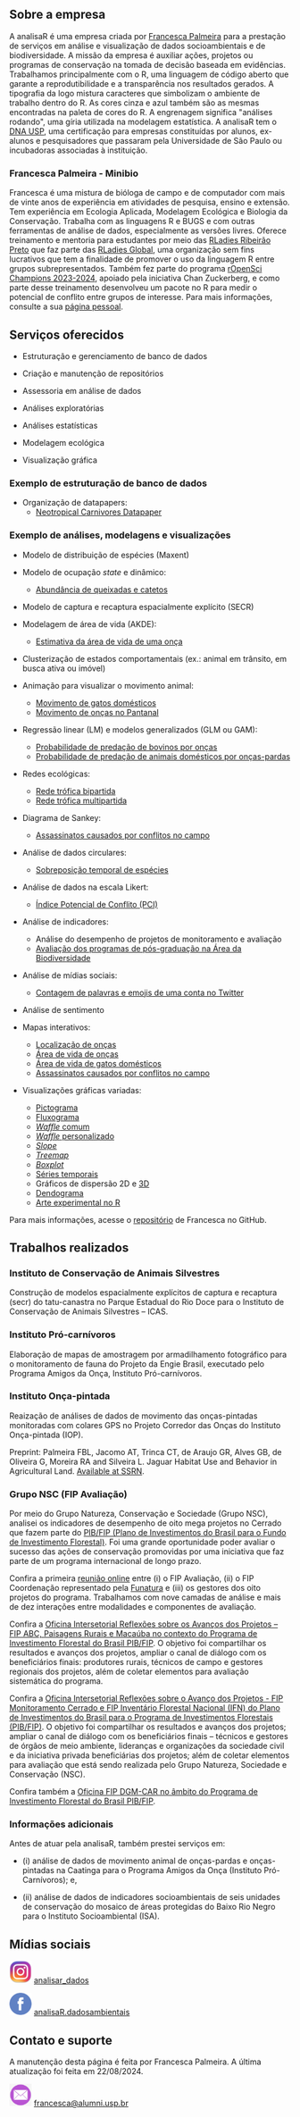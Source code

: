 ## Sobre a empresa

A analisaR é uma empresa criada por [Francesca Palmeira](https://fblpalmeira.github.io) para a prestação de serviços em análise e visualização de dados socioambientais e de biodiversidade. A missão da empresa é auxiliar ações, projetos ou programas de conservação na tomada de decisão baseada em evidências. Trabalhamos principalmente com o R, uma linguagem de código aberto que garante a reprodutibilidade e a transparência nos resultados gerados. A tipografia da logo mistura caracteres que simbolizam o ambiente de trabalho dentro do R. As cores cinza e azul também são as mesmas encontradas na paleta de cores do R. A engrenagem significa "análises rodando", uma gíria utilizada na modelagem estatística. A analisaR tem o [DNA USP](https://hubusp.inovacao.usp.br/empresas), uma certificação para empresas constituídas por alunos, ex-alunos e pesquisadores que passaram pela Universidade de São Paulo ou incubadoras associadas à instituição.

### Francesca Palmeira - Minibio

Francesca é uma mistura de bióloga de campo e de computador com mais de vinte anos de experiência em atividades de pesquisa, ensino e extensão. Tem experiência em Ecologia Aplicada, Modelagem Ecológica e Biologia da Conservação. Trabalha com as linguagens R e BUGS e com outras ferramentas de análise de dados, especialmente as versões livres. Oferece treinamento e mentoria para estudantes por meio das [RLadies Ribeirão Preto](https://www.meetup.com/rladies-ribeirao-preto) que faz parte das [RLadies Global](https://rladies.org), uma organização sem fins lucrativos que tem a finalidade de promover o uso da linguagem R entre grupos subrepresentados. Também fez parte do programa [rOpenSci Champions 2023-2024](https://ropensci.org/blog/2024/02/15/champions-program-champions-2024/), apoiado pela iniciativa Chan Zuckerberg, e como parte desse treinamento desenvolveu um pacote no R para medir o potencial de conflito entre grupos de interesse. Para mais informações, consulte a sua [página pessoal](https://fblpalmeira.github.io). 

## Serviços oferecidos

- Estruturação e gerenciamento de banco de dados

- Criação e manutenção de repositórios
  
- Assessoria em análise de dados
  
- Análises exploratórias

- Análises estatísticas
  
- Modelagem ecológica

- Visualização gráfica

### Exemplo de estruturação de banco de dados

- Organização de datapapers:
  - [Neotropical Carnivores Datapaper](https://github.com/fblpalmeira/Neotropical_Carnivores)

### Exemplo de análises, modelagens e visualizações

- Modelo de distribuição de espécies (Maxent)
  
- Modelo de ocupação *state* e dinâmico:
  - [Abundância de queixadas e catetos](https://github.com/fblpalmeira/peccary_abundance)

- Modelo de captura e recaptura espacialmente explícito (SECR)

- Modelagem de área de vida (AKDE):
  - [Estimativa da área de vida de uma onça](https://github.com/fblpalmeira/AKDE)

- Clusterização de estados comportamentais (ex.: animal em trânsito, em busca ativa ou imóvel) 

- Animação para visualizar o movimento animal:
  - [Movimento de gatos domésticos](https://github.com/fblpalmeira/cats_uk)
  - [Movimento de onças no Pantanal](https://github.com/fblpalmeira/movevis)

- Regressão linear (LM) e modelos generalizados (GLM ou GAM):
  - [Probabilidade de predação de bovinos por onças](https://github.com/fblpalmeira/cattle_predation)
  - [Probabilidade de predação de animais domésticos por onças-pardas](https://github.com/fblpalmeira/puma_predation)

- Redes ecológicas:
  - [Rede trófica bipartida](https://github.com/fblpalmeira/jaguar_bipartite) 
  - [Rede trófica multipartida](https://github.com/fblpalmeira/foodweb)

- Diagrama de Sankey:
  - [Assassinatos causados por conflitos no campo](https://github.com/fblpalmeira/assassinatos_CPT)

- Análise de dados circulares:
  - [Sobreposição temporal de espécies](https://github.com/fblpalmeira/jaguar_preys_traptimes)
   
- Análise de dados na escala Likert:
  - [Índice Potencial de Conflito (PCI)](https://github.com/fblpalmeira/pcir)

- Análise de indicadores:
  - Análise do desempenho de projetos de monitoramento e avaliação 
  - [Avaliação dos programas de pós-graduação na Área da Biodiversidade](https://github.com/fblpalmeira/PPG_CAPES)

- Análise de mídias sociais:
  - [Contagem de palavras e emojis de uma conta no Twitter](https://github.com/fblpalmeira/rtweet)

- Análise de sentimento

- Mapas interativos:
  - [Localização de onças](https://github.com/fblpalmeira/jaguar_interactivemap)
  - [Área de vida de onças](https://rpubs.com/fblpalmeira/jaguar_MCP95)
  - [Área de vida de gatos domésticos](https://rpubs.com/fblpalmeira/cats_uk)
  - [Assassinatos causados por conflitos no campo](https://github.com/fblpalmeira/murders_interactivemap)

- Visualizações gráficas variadas:
  - [Pictograma](https://github.com/fblpalmeira/pictograma_arvores)
  - [Fluxograma](https://github.com/fblpalmeira/DiagrammeR)
  - [*Waffle* comum](https://github.com/fblpalmeira/reptiles_database)
  - [*Waffle* personalizado](https://github.com/fblpalmeira/waffle)
  - [*Slope*](https://github.com/fblpalmeira/highest-dwelling-mammal)
  - [*Treemap*](https://github.com/fblpalmeira/cranlogs_treemap)
  - [*Boxplot*](https://github.com/fblpalmeira/frogs_adehabitat)
  - [Séries temporais](https://github.com/fblpalmeira/desmatamento_amazonia)
  - Gráficos de dispersão 2D e [3D](https://github.com/fblpalmeira/jaguar_distribution)
  - [Dendograma](https://github.com/fblpalmeira/number_of_extinctions)
  - [Arte experimental no R](https://github.com/fblpalmeira/aRtsy)

Para mais informações, acesse o [repositório](https://github.com/fblpalmeira) de Francesca no GitHub.

## Trabalhos realizados

### Instituto de Conservação de Animais Silvestres

Construção de modelos espacialmente explícitos de captura e recaptura (secr) do tatu-canastra no Parque Estadual do Rio Doce para o Instituto de Conservação de Animais Silvestres – ICAS. 

### Instituto Pró-carnívoros

Elaboração de mapas de amostragem por armadilhamento fotográfico para o monitoramento de fauna do Projeto da Engie Brasil, executado pelo Programa Amigos da Onça, Instituto Pró-carnívoros. 

### Instituto Onça-pintada 

Reaização de análises de dados de movimento das onças-pintadas monitoradas com colares GPS no Projeto Corredor das Onças do Instituto Onça-pintada (IOP).

Preprint: Palmeira FBL, Jacomo AT, Trinca CT, de Araujo GR, Alves GB, de Oliveira G, Moreira RA and Silveira L. Jaguar Habitat Use and Behavior in Agricultural Land. [Available at SSRN](https://ssrn.com/abstract=4841901).

### Grupo NSC (FIP Avaliação)

Por meio do Grupo Natureza, Conservação e Sociedade (Grupo NSC), analisei os indicadores de desempenho de oito mega projetos no Cerrado que fazem parte do [PIB/FIP (Plano de Investimentos do Brasil para o Fundo de Investimento Florestal)](http://fip.mma.gov.br). Foi uma grande oportunidade poder avaliar o sucesso das ações de conservação promovidas por uma iniciativa que faz parte de um programa internacional de longo prazo. 

Confira a primeira [reunião online](http://fip.funatura.org.br/projetos-do-fundo-de-investimento-florestal-passam-por-avaliacao-de-impactos/#more-2956) entre (i) o FIP Avaliação, (ii) o FIP Coordenação representado pela [Funatura](https://www.funatura.org.br) e (iii) os gestores dos oito projetos do programa. Trabalhamos com nove camadas de análise e mais de dez interações entre modalidades e componentes de avaliação. 

Confira a [Oficina Intersetorial Reflexões sobre os Avanços dos Projetos – FIP ABC, Paisagens Rurais e Macaúba no contexto do Programa de Investimento Florestal do Brasil PIB/FIP](http://fip.funatura.org.br/projetos-abc-paisagens-rurais-e-macauba-compartilham-avancos/). O objetivo foi compartilhar os resultados e avanços dos projetos, ampliar o canal de diálogo com os beneficiários finais: produtores rurais, técnicos de campo e gestores regionais dos projetos, além de coletar elementos para avaliação sistemática do programa.

Confira a [Oficina Intersetorial Reflexões sobre o Avanço dos Projetos - FIP Monitoramento Cerrado e FIP Inventário Florestal Nacional (IFN) do Plano de Investimentos do Brasil para o Programa de Investimentos Florestais (PIB/FIP)](http://fip.funatura.org.br/projetos-inventario-florestal-nacional-e-monitoramento-cerrado-trocam-experiencias-em-oficina-on-line/#more-3035). O objetivo foi compartilhar os resultados e avanços dos projetos; ampliar o canal de diálogo com os beneficiários finais – técnicos e gestores de órgãos de meio ambiente, lideranças e organizações da sociedade civil e da iniciativa privada beneficiárias dos projetos; além de coletar elementos para avaliação que está sendo realizada pelo Grupo Natureza, Sociedade e Conservação (NSC). 

Confira também a [Oficina FIP DGM-CAR no âmbito do Programa de Investimento Florestal do Brasil PIB/FIP](https://www.youtube.com/watch?v=LLSkK0nQH0Q).

### Informações adicionais

Antes de atuar pela analisaR, também prestei serviços em:

- (i) análise de dados de movimento animal de onças-pardas e onças-pintadas na Caatinga para o Programa Amigos da Onça (Instituto Pró-Carnívoros); e,
  
- (ii) análise de dados de indicadores socioambientais de seis unidades de conservação do mosaico de áreas protegidas do Baixo Rio Negro para o Instituto Socioambiental (ISA).
 
## Mídias sociais

<img src="logo_instagram.png" width="40" height="40"/> [analisar_dados](https://www.instagram.com/analisar_dados) 

<img src="logo_facebook.png" width="40" height="40"/> [analisaR.dadosambientais](https://www.facebook.com/analisaR.dadosambientais)

## Contato e suporte

A manutenção desta página é feita por Francesca Palmeira. A última atualização foi feita em 22/08/2024.

<img src="logo_email.png" width="40" height="40" /> [francesca@alumni.usp.br](mailto:francesca@alumni.usp.br)
